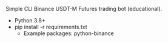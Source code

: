 Simple CLI Binance USDT-M Futures trading bot (educational).

- Python 3.8+
- pip install -r requirements.txt
  - Example packages: python-binance


